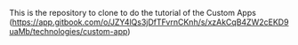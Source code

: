 This is the repository to clone to do the tutorial of the Custom Apps (https://app.gitbook.com/o/JZY4lQs3jDfTFvrnCKnh/s/xzAkCqB4ZW2cEKD9uaMb/technologies/custom-app)

